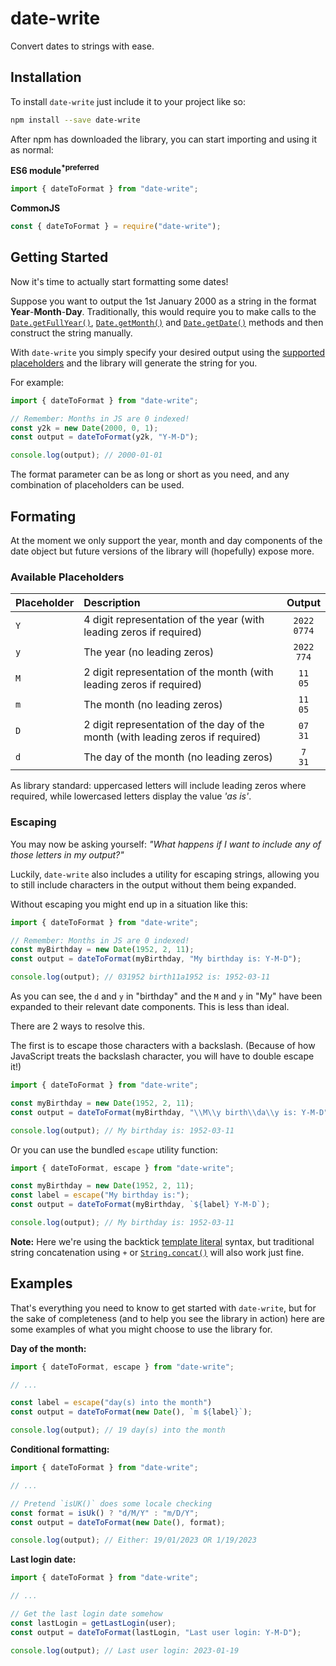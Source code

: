 # date-write

Convert dates to strings with ease.

## Installation

To install `date-write` just include it to your project like so:

```sh
npm install --save date-write
```

After npm has downloaded the library, you can start importing and using it as
normal:

**ES6 module<sup>\*preferred</sup>**

```js
import { dateToFormat } from "date-write";
```

**CommonJS**

```js
const { dateToFormat } = require("date-write");
```

## Getting Started

Now it's time to actually start formatting some dates!

Suppose you want to output the 1st January 2000 as a string in the format
**Year**-**Month**-**Day**. Traditionally, this would require you to make calls
to the [`Date.getFullYear()`](https://developer.mozilla.org/en-US/docs/Web/JavaScript/Reference/Global_Objects/Date/getFullYear),
[`Date.getMonth()`](https://developer.mozilla.org/en-US/docs/Web/JavaScript/Reference/Global_Objects/Date/getMonth)
and [`Date.getDate()`](https://developer.mozilla.org/en-US/docs/Web/JavaScript/Reference/Global_Objects/Date/getDate)
methods and then construct the string manually.

With `date-write` you simply specify your desired output using the
[supported placeholders](#available-placeholders) and the library will generate
the string for you.

For example:

```js
import { dateToFormat } from "date-write";

// Remember: Months in JS are 0 indexed!
const y2k = new Date(2000, 0, 1);
const output = dateToFormat(y2k, "Y-M-D");

console.log(output); // 2000-01-01
```

The format parameter can be as long or short as you need, and any combination of
placeholders can be used.

## Formating

At the moment we only support the year, month and day components of the date
object but future versions of the library will (hopefully) expose more.

### Available Placeholders

| Placeholder | Description | Output |
| :--- | :--- | :---: |
| `Y` | 4 digit representation of the year (with leading zeros if required) | `2022`<br>`0774` |
| `y` | The year (no leading zeros) | `2022`<br>`774` |
| `M` | 2 digit representation of the month (with leading zeros if required) | `11`<br>`05` |
| `m` | The month (no leading zeros) | `11`<br>`05` |
| `D` | 2 digit representation of the day of the month (with leading zeros if required) | `07`<br>`31` |
| `d` | The day of the month (no leading zeros) | `7`<br>`31` |

As library standard: uppercased letters will include leading zeros where
required, while lowercased letters display the value _'as is'_.

### Escaping

You may now be asking yourself: _"What happens if I want to include any of those
letters in my output?"_

Luckily, `date-write` also includes a utility for escaping strings, allowing you
to still include characters in the output without them being expanded.

Without escaping you might end up in a situation like this:

```js
import { dateToFormat } from "date-write";

// Remember: Months in JS are 0 indexed!
const myBirthday = new Date(1952, 2, 11);
const output = dateToFormat(myBirthday, "My birthday is: Y-M-D");

console.log(output); // 031952 birth11a1952 is: 1952-03-11
```

As you can see, the `d` and `y` in "birthday" and the `M` and `y` in "My" have
been expanded to their relevant date components. This is less than ideal.

There are 2 ways to resolve this.

The first is to escape those characters with a backslash. (Because of how
JavaScript treats the backslash character, you will have to double escape it!)

```js
import { dateToFormat } from "date-write";

const myBirthday = new Date(1952, 2, 11);
const output = dateToFormat(myBirthday, "\\M\\y birth\\da\\y is: Y-M-D");

console.log(output); // My birthday is: 1952-03-11
```

Or you can use the bundled `escape` utility function:

```js
import { dateToFormat, escape } from "date-write";

const myBirthday = new Date(1952, 2, 11);
const label = escape("My birthday is:");
const output = dateToFormat(myBirthday, `${label} Y-M-D`);

console.log(output); // My birthday is: 1952-03-11
```

**Note:** Here we're using the backtick
[template literal](https://developer.mozilla.org/en-US/docs/Web/JavaScript/Reference/Template_literals)
syntax, but traditional string concatenation using `+` or [`String.concat()`](https://developer.mozilla.org/en-US/docs/Web/JavaScript/Reference/Global_Objects/String/concat)
will also work just fine.

## Examples

That's everything you need to know to get started with `date-write`, but for the
sake of completeness (and to help you see the library in action) here are some
examples of what you might choose to use the library for.

**Day of the month:**

```js
import { dateToFormat, escape } from "date-write";

// ...

const label = escape("day(s) into the month")
const output = dateToFormat(new Date(), `m ${label}`);

console.log(output); // 19 day(s) into the month
```

**Conditional formatting:**

```js
import { dateToFormat } from "date-write";

// ...

// Pretend `isUK()` does some locale checking
const format = isUk() ? "d/M/Y" : "m/D/Y";
const output = dateToFormat(new Date(), format);

console.log(output); // Either: 19/01/2023 OR 1/19/2023
```

**Last login date:**

```js
import { dateToFormat } from "date-write";

// ...

// Get the last login date somehow
const lastLogin = getLastLogin(user);
const output = dateToFormat(lastLogin, "Last user login: Y-M-D");

console.log(output); // Last user login: 2023-01-19
```
